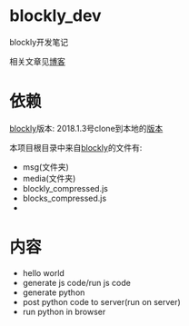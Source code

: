 # blockly_dev
blockly开发笔记

相关文章见[博客](http://wwj718.github.io/)

# 依赖
[blockly](https://github.com/google/blockly)版本: 2018.1.3号clone到本地的[版本](https://github.com/google/blockly/commit/bfd21e8d4efcbc247d47cf9369f675aef58c99ed)

本项目根目录中来自[blockly](https://github.com/google/blockly)的文件有:

*  msg(文件夹)
*  media(文件夹)
*  blockly_compressed.js
*  blocks_compressed.js
*  

# 内容
*  hello world
*  generate js code/run js code
*  generate python
*  post python code to server(run on server)
*  run python in browser